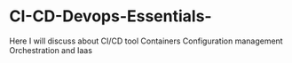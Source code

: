 # CI-CD-Devops-Essentials-
Here I will discuss about CI/CD tool Containers Configuration management Orchestration and Iaas
